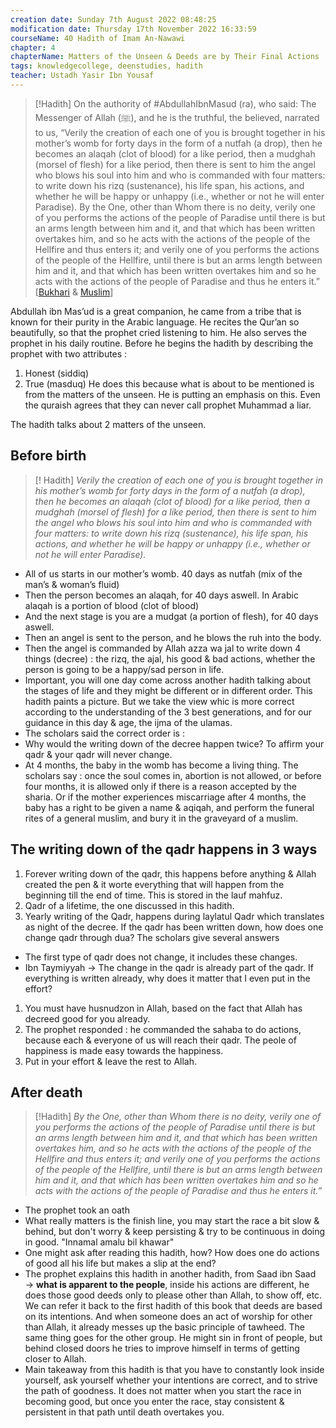 ```yaml
---
creation date: Sunday 7th August 2022 08:48:25 
modification date: Thursday 17th November 2022 16:33:59
courseName: 40 Hadith of Imam An-Nawawi 
chapter: 4
chapterName: Matters of the Unseen & Deeds are by Their Final Actions
tags: knowledgecollege, deenstudies, hadith
teacher: Ustadh Yasir Ibn Yousaf
---
```

> [!Hadith]
> On the authority of #AbdullahIbnMasud (ra), who said:
> The Messenger of Allah (ﷺ), and he is the truthful, the believed, narrated to us, “Verily the creation of each one of you is brought together in his mother’s womb for forty days in the form of a nutfah (a drop), then he becomes an alaqah (clot of blood) for a like period, then a mudghah (morsel of flesh) for a like period, then there is sent to him the angel who blows his soul into him and who is commanded with four matters: to write down his rizq (sustenance), his life span, his actions, and whether he will be happy or unhappy (i.e., whether or not he will enter Paradise). By the One, other than Whom there is no deity, verily one of you performs the actions of the people of Paradise until there is but an arms length between him and it, and that which has been written overtakes him, and so he acts with the actions of the people of the Hellfire and thus enters it; and verily one of you performs the actions of the people of the Hellfire, until there is but an arms length between him and it, and that which has been written overtakes him and so he acts with the actions of the people of Paradise and thus he enters it.” [[Bukhari](https://sunnah.com/bukhari/59/19) & [Muslim](https://sunnah.com/muslim/46/1)]

Abdullah ibn Mas’ud is a great companion, he came from a tribe that is known for their purity in the Arabic language. He recites the Qur’an so beautifully, so that the prophet cried listening to him. He also serves the prophet in his daily routine.
Before he begins the hadith by describing the prophet with two attributes :
1.  Honest (siddiq)
2.  True (masduq)
He does this because what is about to be mentioned is from the matters of the unseen. He is putting an emphasis on this.
Even the quraish agrees that they can never call prophet Muhammad a liar.

The hadith talks about 2 matters of the unseen.
## Before birth
> [! Hadith]
> _Verily the creation of each one of you is brought together in his mother’s womb for forty days in the form of a nutfah (a drop), then he becomes an alaqah (clot of blood) for a like period, then a mudghah (morsel of flesh) for a like period, then there is sent to him the angel who blows his soul into him and who is commanded with four matters: to write down his rizq (sustenance), his life span, his actions, and whether he will be happy or unhappy (i.e., whether or not he will enter Paradise)._
-   All of us starts in our mother’s womb. 40 days as nutfah (mix of the man’s & woman’s fluid)
-   Then the person becomes an alaqah, for 40 days aswell. In Arabic alaqah is a portion of blood (clot of blood)
-   And the next stage is you are a mudgat (a portion of flesh), for 40 days aswell.
-   Then an angel is sent to the person, and he blows the ruh into the body.
-   Then the angel is commanded by Allah azza wa jal to write down 4 things (decree) : the rizq, the ajal, his good & bad actions, whether the person is going to be a happy/sad person in life.
-   Important, you will one day come across another hadith talking about the stages of life and they might be different or in different order. This hadith paints a picture. But we take the view whic is more correct according to the understanding of the 3 best generations, and for our guidance in this day & age, the ijma of the ulamas.
-   The scholars said the correct order is :
-   Why would the writing down of the decree happen twice? To affirm your qadr & your qadr will never change.
-   At 4 months, the baby in the womb has become a living thing. The scholars say : once the soul comes in, abortion is not allowed, or before four months, it is allowed only if there is a reason accepted by the sharia. Or if the mother experiences miscarriage after 4 months, the baby has a right to be given a name & aqiqah, and perform the funeral rites of a general muslim, and bury it in the graveyard of a muslim.

## The writing down of the qadr happens in 3 ways
1.  Forever writing down of the qadr, this happens before anything & Allah created the pen & it worte everything that will happen from the beginning till the end of time. This is stored in the lauf mahfuz.
2.  Qadr of a lifetime, the one discussed in this hadith.
3.  Yearly writing of the Qadr, happens during laylatul Qadr which translates as night of the decree.
If the qadr has been written down, how does one change qadr through dua?
The scholars give several answers
-   The first type of qadr does not change, it includes these changes.
-   Ibn Taymiyyah →
The change in the qadr is already part of the qadr.
If everything is written already, why does it matter that I even put in the effort?
1.  You must have husnudzon in Allah, based on the fact that Allah has decreed good for you already.
2.  The prophet responded : he commanded the sahaba to do actions, because each & everyone of us will reach their qadr. The peole of happiness is made easy towards the happiness.
3.  Put in your effort & leave the rest to Allah.

## After death
> [!Hadith]
> _By the One, other than Whom there is no deity, verily one of you performs the actions of the people of Paradise until there is but an arms length between him and it, and that which has been written overtakes him, and so he acts with the actions of the people of the Hellfire and thus enters it; and verily one of you performs the actions of the people of the Hellfire, until there is but an arms length between him and it, and that which has been written overtakes him and so he acts with the actions of the people of Paradise and thus he enters it.”_ 

-   The prophet took an oath
-   What really matters is the finish line, you may start the race a bit slow & behind, but don't worry & keep persisting & try to be continuous in doing in good. "Innamal amalu bil khawar"
-   One might ask after reading this hadith, how? How does one do actions of good all his life but makes a slip at the end?
-   The prophet explains this hadith in another hadith, from Saad ibn Saad → **what is apparent to the people**, inside his actions are different, he does those good deeds only to please other than Allah, to show off, etc. We can refer it back to the first hadith of this book that deeds are based on its intentions. And when someone does an act of worship for other than Allah, it already messes up the basic principle of tawheed. The same thing goes for the other group. He might sin in front of people, but behind closed doors he tries to improve himself in terms of getting closer to Allah.
-   Main takeaway from this hadith is that you have to constantly look inside yourself, ask yourself whether your intentions are correct, and to strive the path of goodness. It does not matter when you start the race in becoming good, but once you enter the race, stay consistent & persistent in that path until death overtakes you.